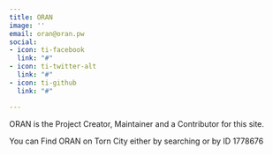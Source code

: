 ```yaml
---
title: ORAN
image: ''
email: oran@oran.pw
social:
- icon: ti-facebook
  link: "#"
- icon: ti-twitter-alt
  link: "#"
- icon: ti-github
  link: "#"

---
```

ORAN is the Project Creator, Maintainer and a Contributor for this site.

You can Find ORAN on Torn City either by searching or by ID 1778676